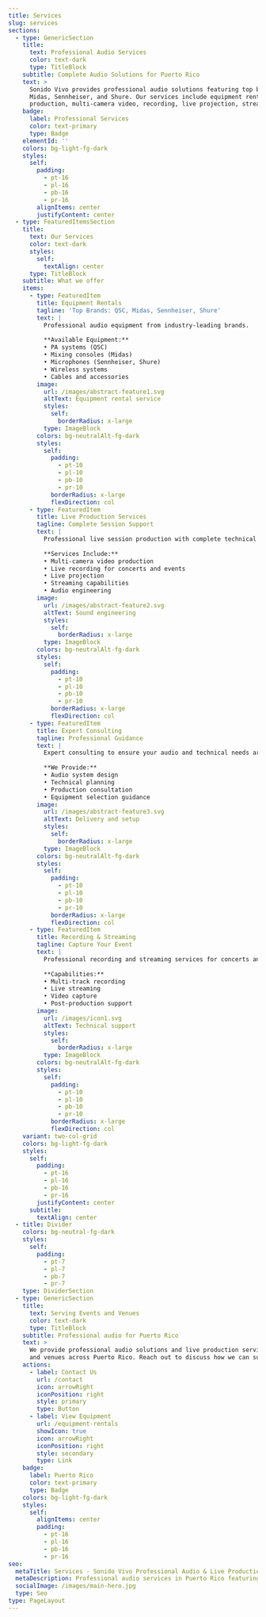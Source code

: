 ```yaml
---
title: Services
slug: services
sections:
  - type: GenericSection
    title:
      text: Professional Audio Services
      color: text-dark
      type: TitleBlock
    subtitle: Complete Audio Solutions for Puerto Rico
    text: >
      Sonido Vivo provides professional audio solutions featuring top brands such as QSC, 
      Midas, Sennheiser, and Shure. Our services include equipment rentals, live session 
      production, multi-camera video, recording, live projection, streaming, and expert consulting.
    badge:
      label: Professional Services
      color: text-primary
      type: Badge
    elementId: ''
    colors: bg-light-fg-dark
    styles:
      self:
        padding:
          - pt-16
          - pl-16
          - pb-16
          - pr-16
        alignItems: center
        justifyContent: center
  - type: FeaturedItemsSection
    title:
      text: Our Services
      color: text-dark
      styles:
        self:
          textAlign: center
      type: TitleBlock
    subtitle: What we offer
    items:
      - type: FeaturedItem
        title: Equipment Rentals
        tagline: 'Top Brands: QSC, Midas, Sennheiser, Shure'
        text: |
          Professional audio equipment from industry-leading brands.
          
          **Available Equipment:**
          • PA systems (QSC)
          • Mixing consoles (Midas)
          • Microphones (Sennheiser, Shure)
          • Wireless systems
          • Cables and accessories
        image:
          url: /images/abstract-feature1.svg
          altText: Equipment rental service
          styles:
            self:
              borderRadius: x-large
          type: ImageBlock
        colors: bg-neutralAlt-fg-dark
        styles:
          self:
            padding:
              - pt-10
              - pl-10
              - pb-10
              - pr-10
            borderRadius: x-large
            flexDirection: col
      - type: FeaturedItem
        title: Live Production Services
        tagline: Complete Session Support
        text: |
          Professional live session production with complete technical capabilities.
          
          **Services Include:**
          • Multi-camera video production
          • Live recording for concerts and events
          • Live projection
          • Streaming capabilities
          • Audio engineering
        image:
          url: /images/abstract-feature2.svg
          altText: Sound engineering
          styles:
            self:
              borderRadius: x-large
          type: ImageBlock
        colors: bg-neutralAlt-fg-dark
        styles:
          self:
            padding:
              - pt-10
              - pl-10
              - pb-10
              - pr-10
            borderRadius: x-large
            flexDirection: col
      - type: FeaturedItem
        title: Expert Consulting
        tagline: Professional Guidance
        text: |
          Expert consulting to ensure your audio and technical needs are met with confidence and clarity—never hype.
          
          **We Provide:**
          • Audio system design
          • Technical planning
          • Production consultation
          • Equipment selection guidance
        image:
          url: /images/abstract-feature3.svg
          altText: Delivery and setup
          styles:
            self:
              borderRadius: x-large
          type: ImageBlock
        colors: bg-neutralAlt-fg-dark
        styles:
          self:
            padding:
              - pt-10
              - pl-10
              - pb-10
              - pr-10
            borderRadius: x-large
            flexDirection: col
      - type: FeaturedItem
        title: Recording & Streaming
        tagline: Capture Your Event
        text: |
          Professional recording and streaming services for concerts and events.
          
          **Capabilities:**
          • Multi-track recording
          • Live streaming
          • Video capture
          • Post-production support
        image:
          url: /images/icon1.svg
          altText: Technical support
          styles:
            self:
              borderRadius: x-large
          type: ImageBlock
        colors: bg-neutralAlt-fg-dark
        styles:
          self:
            padding:
              - pt-10
              - pl-10
              - pb-10
              - pr-10
            borderRadius: x-large
            flexDirection: col
    variant: two-col-grid
    colors: bg-light-fg-dark
    styles:
      self:
        padding:
          - pt-16
          - pl-16
          - pb-16
          - pr-16
        justifyContent: center
      subtitle:
        textAlign: center
  - title: Divider
    colors: bg-neutral-fg-dark
    styles:
      self:
        padding:
          - pt-7
          - pl-7
          - pb-7
          - pr-7
    type: DividerSection
  - type: GenericSection
    title:
      text: Serving Events and Venues
      color: text-dark
      type: TitleBlock
    subtitle: Professional audio for Puerto Rico
    text: >
      We provide professional audio solutions and live production services for events 
      and venues across Puerto Rico. Reach out to discuss how we can support your unique audio vision.
    actions:
      - label: Contact Us
        url: /contact
        icon: arrowRight
        iconPosition: right
        style: primary
        type: Button
      - label: View Equipment
        url: /equipment-rentals
        showIcon: true
        icon: arrowRight
        iconPosition: right
        style: secondary
        type: Link
    badge:
      label: Puerto Rico
      color: text-primary
      type: Badge
    colors: bg-light-fg-dark
    styles:
      self:
        alignItems: center
        padding:
          - pt-16
          - pl-16
          - pb-16
          - pr-16
seo:
  metaTitle: Services - Sonido Vivo Professional Audio & Live Production
  metaDescription: Professional audio services in Puerto Rico featuring QSC, Midas, Sennheiser, and Shure. Equipment rentals, live production, multi-camera video, recording, streaming, and expert consulting.
  socialImage: /images/main-hero.jpg
  type: Seo
type: PageLayout
---
```

